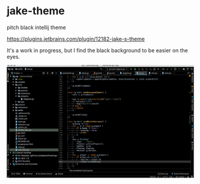 # jake-theme

pitch black intellij theme

https://plugins.jetbrains.com/plugin/12182-jake-s-theme

It's a work in progress, but I find the black background to be easier on the eyes.

![](/screenshot.png)
